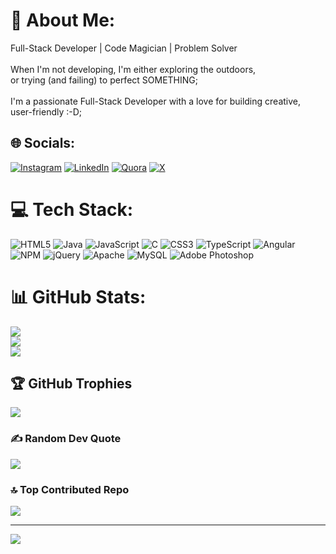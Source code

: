 # 💫 About Me:
Full-Stack Developer | Code Magician | Problem Solver<br><br>When I'm not developing, I'm either  exploring the outdoors, <br>or trying (and failing) to perfect SOMETHING;<br><br>I'm a passionate Full-Stack Developer with a love for building creative, <br>user-friendly :-D;<br>


## 🌐 Socials:
[![Instagram](https://img.shields.io/badge/Instagram-%23E4405F.svg?logo=Instagram&logoColor=white)](https://instagram.com/prashantamage) [![LinkedIn](https://img.shields.io/badge/LinkedIn-%230077B5.svg?logo=linkedin&logoColor=white)](https://linkedin.com/in/amageprashant) [![Quora](https://img.shields.io/badge/Quora-%23B92B27.svg?logo=Quora&logoColor=white)](https://quora.com/profile/Prashant-Amage) [![X](https://img.shields.io/badge/X-black.svg?logo=X&logoColor=white)](https://x.com/amageprashant) 

# 💻 Tech Stack:
![HTML5](https://img.shields.io/badge/html5-%23E34F26.svg?style=for-the-badge&logo=html5&logoColor=white) ![Java](https://img.shields.io/badge/java-%23ED8B00.svg?style=for-the-badge&logo=openjdk&logoColor=white) ![JavaScript](https://img.shields.io/badge/javascript-%23323330.svg?style=for-the-badge&logo=javascript&logoColor=%23F7DF1E) ![C](https://img.shields.io/badge/c-%2300599C.svg?style=for-the-badge&logo=c&logoColor=white) ![CSS3](https://img.shields.io/badge/css3-%231572B6.svg?style=for-the-badge&logo=css3&logoColor=white) ![TypeScript](https://img.shields.io/badge/typescript-%23007ACC.svg?style=for-the-badge&logo=typescript&logoColor=white) ![Angular](https://img.shields.io/badge/angular-%23DD0031.svg?style=for-the-badge&logo=angular&logoColor=white) ![NPM](https://img.shields.io/badge/NPM-%23CB3837.svg?style=for-the-badge&logo=npm&logoColor=white) ![jQuery](https://img.shields.io/badge/jquery-%230769AD.svg?style=for-the-badge&logo=jquery&logoColor=white) ![Apache](https://img.shields.io/badge/apache-%23D42029.svg?style=for-the-badge&logo=apache&logoColor=white) ![MySQL](https://img.shields.io/badge/mysql-4479A1.svg?style=for-the-badge&logo=mysql&logoColor=white) ![Adobe Photoshop](https://img.shields.io/badge/adobe%20photoshop-%2331A8FF.svg?style=for-the-badge&logo=adobe%20photoshop&logoColor=white)
# 📊 GitHub Stats:
![](https://github-readme-stats.vercel.app/api?username=prashantamage&theme=algolia&hide_border=false&include_all_commits=true&count_private=true)<br/>
![](https://github-readme-streak-stats.herokuapp.com/?user=prashantamage&theme=algolia&hide_border=false)<br/>
![](https://github-readme-stats.vercel.app/api/top-langs/?username=prashantamage&theme=algolia&hide_border=false&include_all_commits=true&count_private=true&layout=compact)

## 🏆 GitHub Trophies
![](https://github-profile-trophy.vercel.app/?username=prashantamage&theme=aura&no-frame=false&no-bg=false&margin-w=4)

### ✍️ Random Dev Quote
![](https://quotes-github-readme.vercel.app/api?type=horizontal&theme=tokyonight)

### 🔝 Top Contributed Repo
![](https://github-contributor-stats.vercel.app/api?username=prashantamage&limit=5&theme=buefy&combine_all_yearly_contributions=true)

---
[![](https://visitcount.itsvg.in/api?id=prashantamage&icon=0&color=5)](https://visitcount.itsvg.in)

<!-- Proudly created with GPRM ( https://gprm.itsvg.in ) -->